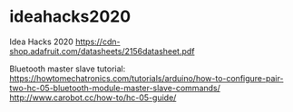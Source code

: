 # ideahacks2020
Idea Hacks 2020
https://cdn-shop.adafruit.com/datasheets/2156datasheet.pdf

Bluetooth master slave tutorial: https://howtomechatronics.com/tutorials/arduino/how-to-configure-pair-two-hc-05-bluetooth-module-master-slave-commands/
http://www.carobot.cc/how-to/hc-05-guide/
